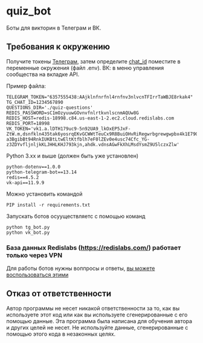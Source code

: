 # quiz_bot
Боты для викторин в Телеграм и ВК.

## Требования к окружению

Получите токены  [Телеграм](https://t.me/BotFather), затем определите [chat_id](https://t.me/messageinformationsbot)  поместите в переменные окружения (файл .env). ВК: в меню управления сообщества на вкладке API.

Пример файла:

```
TELEGRAM_TOKEN="6357555438:AAjklnfnrfnl4rnfnv3nlvcnTFIrrTaWBJE8rkak4"
TG_CHAT_ID=1234567890
QUESTIONS_DIR='./quiz-questions'
REDIS_PASSWORD=sC1mOzyuuwGOvnvfnlrtkvnlscnmAQUw8G
REDIS_HOST=redis-18998.c84.us-east-1-2.ec2.cloud.redislabs.com
REDIS_PORT=18998
VK_TOKEN='vk1.a.lDTH179uc9-5n92UA9_lkOxEP5JxF-ZtW.m,dsnfkln435tak6yosrqEKvGCWWtTeuCx9R8BuiOHvRiRegwrbgrewgwpbx4k1E79Qs9PKbBY-a3BgibBt94RnkIUKBtLtwEltKtfblh7eF0lZEv0e4usc74Cfc_YG-z3ZDYvfljnljkKLJHHLKHJ793kjn,ahdk.vdnsAGwFkXhLMsdYsmZ9U5lczxZlw'

``` 

Python 3.xx и выше (должен быть уже установлен)

``` 
python-dotenv==1.0.0
python-telegram-bot==13.14
redis==4.5.2
vk-api==11.9.9
``` 

Можно установить командой  
``` 
PIP install -r requirements.txt
```

Запускать ботов осууществляетс с помощью команд

``` 
python tg_bot.py
python vk_bot.py
```

### База данных   Redislabs (https://redislabs.com/)   работает только через VPN

Для работы ботов нужны воппросы и ответы, [вы можете воспользоваться этими](https://dvmn.org/media/modules_dist/quiz-questions.zip)

## Отказ от ответственности

Автор программы не несет никакой ответственности за то, как вы используете этот код или как вы используете сгенерированные с его помощью данные. Эта программа была написана для обучения автора и других целей не несет. Не используйте данные, сгенерированные с помощью этого кода в незаконных целях.

